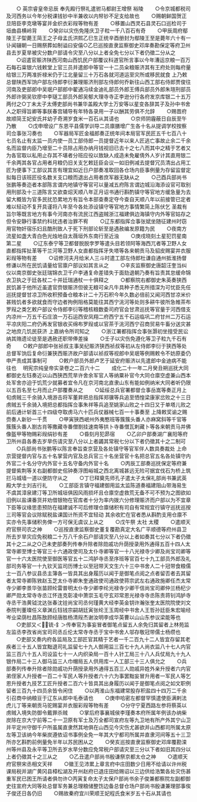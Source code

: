 <!-- { "loadSidebar": true } -->
　　○  英宗睿皇帝忌辰  奉先殿行祭礼遣驸马都尉王增祭  裕陵
　　○令京城都税司及河西务以今年分税课钱钞中半兼收以内帑钞不足支给故也
　　○赐朝鲜国贺正旦陪臣李克墩等宴并金织衣彩叚等物有差
　　○移置山西灵石县灵石口巡检司于垣曲县横岭背
　　○癸卯以灾伤免隆庆卫子粒一千八百石有奇
　　○甲辰周府鄢陵王子堲薨王简王之子母孟氏洪熙乙巳生正统辛酉册封为鄢陵王至是薨年六十有一讣闻辍朝一日赐祭葬如制谥曰安僖○乙巳巡按直隶监察御史邓庠奏勘保定等府卫州县去岁夏旱被灾分数户部请令灾至八分以上者全免七分以下者仍徵二分从之
　　○诏遣官赈济陕西河南山西饥民户部覆议科道官所言事以今年漕运京粮一百万石每石粜银六钱敕堂上官三员并遣郎中等官一十二员籴粮赈济其有王府处则每府量给银三万两准折禄米仍于江北量留三十万石各就河道运至灾所或移民就食  上乃敕总督陕西军饷户部左侍郎李衍兼理赈济刑部左侍郎何乔新往山西工部右侍郎贾俊往河南及吏部郎中吴珉户部郎中翟通冯续金迪礼部员外郎王傅兵部员外郎朱瑄刑部员外郎许弼吴钦廖中李璲工部员外郎吴郁大理寺寺正李逊分行各府发京库银二十五万两付之○丁未太子太傅吏部尚书兼华盖殿大学士万安等以星变各辞其子及孙中书舍人之职得旨卿等事朕春宫辅导有年特各录用一子以酬其劳俱不允辞
　　○赐晋府故顺简王妃安氏并幼子奇溯岁食米一百石从其请也
　　○京师阴霾蔽日自辰至午乃散
　　○戊申增设广东恩平县儒学训导二员廪膳增广生各十名从提调学校按察司佥事张习奏也
　　○军器局军匠金福郎奏正统年间本局官军民匠五千七百八十七员名止有太监一员内使一员工部侍郎一员提督近年以来人匠逃亡事故止余二千余名而监督内臣乃增至二十员除占用办纳月钱视旧已去十之七八而其中之精于艺者又为各官取以私用止存其不堪者分班应役以致缺人成造未免雇倩外人岁计其直用银二千余两其各官占用者月粮仍旧关支乞敕廷臣会议一如旧例减去提督冗员清出占用工匠为便事下工部议其言有理宜如近日户部奏准取回各仓场内臣事例量为存留监督定拟每日该班匠役名数关支口粮而退出占用者庶军器无缺从之
　　○己酉兵部尚书张鹏等奏迩者本部陈言谓内地镇守等官可以量减五府陈言谓边城沿海添设官可取别用刑部及十三道陈言又欲查炤天顺八年正月诏书通行斟酌镇守等官地方缓急量为去留大概皆为官多民扰恐累地方有旨令本部查奏定夺今查自天顺八年以前接管已定者难以轻动不复开具谨将八年至今各处添设镇守等官地方事情繁简上陈伏乞  圣裁有旨尔等既言地方有事今河南亦有流民江西盗贼浙江福建俱边海镇守内外等官姑存之但令安静行事禁约科扰违者治罪不宥
　　○辽东都指挥佥事张斌坐随征建州时窃用官物奸宿乐妇且酷刑致人于死下刑部论斩至是遇赦编发原籍为民
　　○夜南方流星如盏大青白色光烛地自太薇垣外东南行至近浊
　　○庚戌晓刻土星犯罚星南第二星
　　○辽东泰宁等卫都督脱脱孛罗等遣头目若领阿等海西兀者等卫野人女直都指挥扯革等干兰河等卫野人女直都指挥牙失塔等各来朝贡马及貂皮赐宴并衣服彩叚等物有差
　　○诏修河夫月给米人三斗时遣工部左侍郎杜谦自通州抵淮扬督修谦以所在民饥请量给官廪户部议如其言从之
　　○辛亥监察御史唐韶汪奎当纠仪以南京御史张廷瑞锦衣卫千户李通复命差错失于面劾退朝乃奏有旨责其怠缓命锦衣卫执之于廷各杖二十并廷瑞通杖一十俱释之
　　○都察院右都御史朱英奏狭西民饥甚于他所近虽遣官赍银赈济但彼无粮可籴凡牛具种子悉无所措深为可忧臣先任巡抚提督甘凉卫所收积预备仓粮本计二十万石积今年久数必倍前又闻河西甘凉米价甚贱饥者多欲就食而守边者拘例阻格莫能往其西宁洮河等处则多耕牛彼所急帷茶布罗叚之类乞敕户部议令侍郎李衍等稽核粮数委司府官会甘肃巡抚等官量于河西借支内凉州一万五千石庄浪一万石运西安凤翔二府西宁五千石运临巩二府甘州二万石运平凉庆阳二府仍再发官银收买绵布罗叚或以官茶于洮河西宁召商贸易牛畜分送灾甚之地庶几饥民获济  上嘉纳令所司知之
　　○浙江署都指挥佥事张灏初坐擅受民讼纳其赂遗论徒至是遇赦还职带俸差操
　　○壬子以灾伤免遵化等卫子粒九千石有奇
　　○敕户部郎中张祯叔主事吴纪赈济狭西祯叔等初从左侍郎李衍于狭西等处总督军饷后复命衍兼狭西赈济故户部请以祯叔等视郎中吴珉等例赐敕令不妨原委仍申严责成其事制可
　　○敕户部员外郎卢艺于延安府赈济以先遣郎中金迪病不能往也
　明宪宗纯皇帝实录卷之二百六十二
　　成化二十一年二月癸丑朔巡抚大同都御史左钰奏近以山西狭西荒旱许舍余军官人等纳粟补官今大同仓廪空虚兼山西本处军舍亦迫于饥荒少就募者宜令凡在京河南北直隶山东有能如例纳米大同者听仍限以五百名至七月而止户部覆奏从之
　　○延绥总兵官署都督佥事岳嵩等奏正月上旬虏贼三千余骑入境游击将军董昇把总指挥郑骥等兵追至恓惶梁康家岔败之十三日虏贼五千余骑入境把总都指挥佥事朱祥等兵追至姚家山败之十四日又于单塔儿败之前后通计斩首三十四级夺取虏马六十匹兵仗器械七百一十事奏至  上降敕奖谕之赐赍奏人新钞一千贯
　　○甲寅狭西岷州外夷憨班等簇簇头番人亦麻窝斜等千官等簇簇头番人劄古肖等撒藏寺番僧劄挂速南等拱卜寺番僧瓦剌藏卜等各来朝贡马并佛像盔甲等物赐彩叚绢钞有差
　　○昏刻月犯昴宿
　　○乙卯户部奏湖广襄阳等府卫所州县各奏去岁旱伤请灾至八分以上者蠲其常税七分以下者仍徵其十之二制可
　　○兵部尚书张鹏等以陈言奉旨查京营及各处镇守等官军伴人数具奏裁处  上命京营提督内官与五十名掌营内官及总兵官三十名坐营官十名把总官五名各处镇守内外官二十名分守内外官十五名守备内外官十名
　　○丙辰工部奏巡抚保定等府兼提督紫荆等关右副都御史佀钟奏浮图峪城之西北离城甚远无险可据宜伐石为桥上筑拦马城墙一道以便防守从之
　　○丁巳释奠先师孔子遣太子太保礼部尚书兼武英殿大学士刘吉行礼
　　○工部臣言镇守福建御用监太监陈道奏福建阻山带海易生不虞其漳泉建汀等卫所城垣俱因风雨损坏且仓廪空虚救荒无备不可不预为之图欲如旧例以盐课番货并劝借银物在官库者十分为率内拨六分修理赈济而户部以为不宜章下臣等议缘思患预防在福建诚不可后修理仓廪储积有司自有常规宜行镇守巡抚巡按三司等官会议除赋税盐课国计所资不宜轻动  其余收贮在官者悉从斟酌支用仓廪不实亦令先事储积务俾一方可保无虞议上从之
　　○戊午祭  太社  太稷
　　○遣顺天府官祭司农之神
　　○巡按直隶监察御史董复覆勘真定大名广平顺德等府州县卫所去岁旱灾应免税粮二十万八千余石户部请灾至八分以上者如奏其七分以下者仍徵其十之二从之○己未吏部奏列传奉升除者除勋戚功升荫授录用外通得五百十四人太常寺卿至博士等官三十六通政使司及太仆寺卿等官一十八光禄寺少卿及尚宝司卿等官一十六太医院使至御医等官五十二鸿胪寺丞至序班等官百七十九工部员外郎及礼部司务等官一十九钦天监司历博士以至冠带天文生六十三中书舍人二十冠带食粮儒士一百八参议县丞主簿各一皆具其出身履历以闻于是御笔点阅之点者留否者去其留者太常寺卿陈敩赵玉芝太仆寺卿朱奎通政使司通政使蒋宗武左右通政施卿任杰太常寺少卿李景华张苗顾纶雷普明太仆寺少卿李纶光禄寺少卿干信尚宝司卿仲兰杨杞少卿严勋太常寺寺丞江怀连克彰凌中萧崇玉毛守玄邓常恩光禄寺寺丞陈责蒋钊鸿胪寺寺丞干浩黄钺沈达张春沈铨尚宝司丞何瑾黄大经李英金钥许瀚张奎太医院院使刘文泰院判董璨任义章渊丘钰钱宗嗣胡廷寅张纶王玉周经中书舍人王哲孙廷臣朱宏喻经岑业梁荫杜昌陈敔顾经唐胜杨清叚杰谢汝明李成华英曹以山山东参议梁能等也
　　○吏部又＜锍-釒＞传奉官为事妄冒者御笔点留五人余免归其留者上林苑监左监丞李孜省尚宝司司丞丘伦太常寺寺丞于宝中书舍人邬存敬冠带儒士杨缵也
　　○吏部又奏内府各监局及工部匠官其精于艺者一千二百九十二人皆宜存留其老疾者三十五人皆宜黜退司礼监留七十九人御用监三百七十九人尚衣监八十七人内官监三百六十五人司设监七十一人内织染局一百十人针工局三十八人兵仗局九十九人银作局二十三人御马监三人巾帽局五人供用库一人工部三十三人俱允之
　　○兵部奏列传奉升除者除勋戚功升荫授录用外通得五百三人勋戚异姓外亲升授者六内官弟侄家人升授者一百二十军民人等升授者六十六为事罢黜妄冒升用者一军民人等乞恩升授者九技艺工匠升授者二百六十皆具其出身履历以闻于是御笔点阅之如文职例留者三百九十四员余皆令闲住
　　○以两淮山东福建常股存积盐四十四万二千余引召商中纳粮豆于辽东从郎中毛泰请也
　　○庚申哈密左都督罕慎遣使臣满剌法虎儿丁等来朝贡马驼赐宴并衣服彩叚等物有差
　　○分守宁夏西路左参将蔡英以虏贼入境失防御令戴罪杀贼
　　○掌后府事襄城侯李瑾奏本府所属年例该办纳柴炭除在京大宁前等二十一卫原有军士及万全都司宣府左等九卫地有所产外其宁山卫并平定州守御千户所虽属直隶然其地俱在山西见今灾伤尤甚欲并山西都司所属太原左等卫该纳今年柴炭遵依诏书事例全免一年其大宁都司所属并直隶河间等五十三卫所亦乞斟酌前例量免半年以苏民困从之
　　○癸亥巡按直隶监察御史邓庠覆勘滦州等州县及永平等卫所去岁水旱分数应免常税户部请灾至三分以下者如旧其四分以上者仍徵其十之三从之
　　○乙丑遣户部尚书殷谦祭京都太仓之神
　　○遣顺天府官祭宋丞相文天祥
　　○徽王见沛累上章言府中庄田数少日用不给请以许州税课局税并湖广黄冈县樟松湖及开州赵府已退庄田给赐诏以三边供给浩繁各处灾伤甚重军民已困王所请者俱勿许○丙寅复命太子太保户部尚书余子俊兼都察院左副都御史往宣府大同等处总督军务兼总理粮储整饬边备总督仓场户部尚书殷谦兼理部事俟子俊还日各仍旧
　　○赐故秦府宜川荣顺王妃程氏食米岁五十石从其请也
